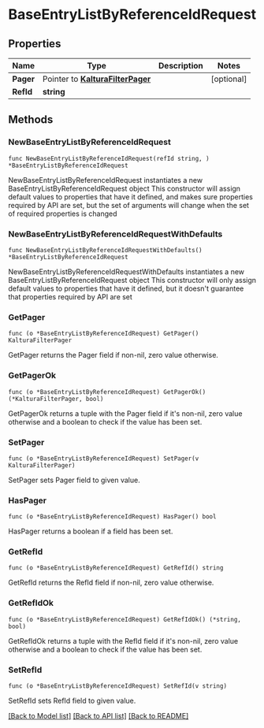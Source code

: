 # BaseEntryListByReferenceIdRequest

## Properties

Name | Type | Description | Notes
------------ | ------------- | ------------- | -------------
**Pager** | Pointer to [**KalturaFilterPager**](KalturaFilterPager.md) |  | [optional] 
**RefId** | **string** |  | 

## Methods

### NewBaseEntryListByReferenceIdRequest

`func NewBaseEntryListByReferenceIdRequest(refId string, ) *BaseEntryListByReferenceIdRequest`

NewBaseEntryListByReferenceIdRequest instantiates a new BaseEntryListByReferenceIdRequest object
This constructor will assign default values to properties that have it defined,
and makes sure properties required by API are set, but the set of arguments
will change when the set of required properties is changed

### NewBaseEntryListByReferenceIdRequestWithDefaults

`func NewBaseEntryListByReferenceIdRequestWithDefaults() *BaseEntryListByReferenceIdRequest`

NewBaseEntryListByReferenceIdRequestWithDefaults instantiates a new BaseEntryListByReferenceIdRequest object
This constructor will only assign default values to properties that have it defined,
but it doesn't guarantee that properties required by API are set

### GetPager

`func (o *BaseEntryListByReferenceIdRequest) GetPager() KalturaFilterPager`

GetPager returns the Pager field if non-nil, zero value otherwise.

### GetPagerOk

`func (o *BaseEntryListByReferenceIdRequest) GetPagerOk() (*KalturaFilterPager, bool)`

GetPagerOk returns a tuple with the Pager field if it's non-nil, zero value otherwise
and a boolean to check if the value has been set.

### SetPager

`func (o *BaseEntryListByReferenceIdRequest) SetPager(v KalturaFilterPager)`

SetPager sets Pager field to given value.

### HasPager

`func (o *BaseEntryListByReferenceIdRequest) HasPager() bool`

HasPager returns a boolean if a field has been set.

### GetRefId

`func (o *BaseEntryListByReferenceIdRequest) GetRefId() string`

GetRefId returns the RefId field if non-nil, zero value otherwise.

### GetRefIdOk

`func (o *BaseEntryListByReferenceIdRequest) GetRefIdOk() (*string, bool)`

GetRefIdOk returns a tuple with the RefId field if it's non-nil, zero value otherwise
and a boolean to check if the value has been set.

### SetRefId

`func (o *BaseEntryListByReferenceIdRequest) SetRefId(v string)`

SetRefId sets RefId field to given value.



[[Back to Model list]](../README.md#documentation-for-models) [[Back to API list]](../README.md#documentation-for-api-endpoints) [[Back to README]](../README.md)


